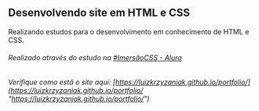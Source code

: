 ## Desenvolvendo site em HTML e CSS
Realizando estudos para o desenvolvimento em conhecimento de HTML e CSS.
###### Realizado através do estudo na [#ImersãoCSS - Alura ](https://www.alura.com.br/imersao-css "#ImersãoCSS - Alura ")
###### Verifique como está o site aqui: [https://luizkrzyzaniak.github.io/portfolio/](https://luizkrzyzaniak.github.io/portfolio/ "https://luizkrzyzaniak.github.io/portfolio/")
